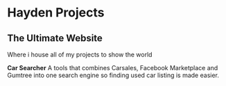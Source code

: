 # Hayden Projects

## The Ultimate Website
Where i house all of my projects to show the world

**Car Searcher**
A tools that combines Carsales, Facebook Marketplace and Gumtree into one search engine so finding used car listing is made easier.